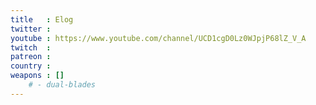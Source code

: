 ```yaml
---
title   : Elog
twitter :
youtube : https://www.youtube.com/channel/UCD1cgD0Lz0WJpjP68lZ_V_A
twitch  :
patreon :
country :
weapons : []
    # - dual-blades
---
```

